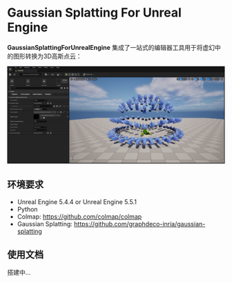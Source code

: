 # Gaussian Splatting For Unreal Engine
**GaussianSplattingForUnrealEngine**  集成了一站式的编辑器工具用于将虚幻中的图形转换为3D高斯点云：

![image-20250118162622141](Resources/image-20250118162622141.png)

## 环境要求

- Unreal Engine 5.4.4 or Unreal Engine 5.5.1
- Python
- Colmap: https://github.com/colmap/colmap
- Gaussian Splatting: https://github.com/graphdeco-inria/gaussian-splatting

## 使用文档

搭建中...
